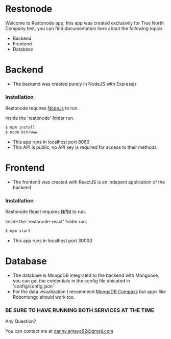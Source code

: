 # Restonode

Welcome to Restonode app, this app was created exclusivily for True North Company test, you can find documentation here about the following topics

  - Backend 
  - Frontend
  - Database 

# Backend

  - The backend was created purely in NodeJS with Expressjs
### Installation

Restonode requires [Node.js](https://nodejs.org/) to run.

Inside the 'restonode' folder run.

```sh
$ npm install
$ node bin/www
```
  - This app runs in localhost port 8080
  - This API is public, no API key is required for access to their methods

# Frontend

  - The frontend was created with ReactJS is an indepent application of the backend
### Installation

Restonode React requires [NPM](https://www.npmjs.com/get-npm) to run.

Inside the 'restonode-react' folder run.

```sh
$ npm start
```
  - This app runs in localhost port 30000
  
# Database

  - The database is MongoDB integrated to the backend with Mongoose, you can get the credentials in the config file ubicated in 'config/config.json'
  - For the data visualization I recommend [MongoDB Compass](https://www.mongodb.com/products/compass) but apps like Robomongo should work too.
 
### BE SURE TO HAVE RUNNING BOTH SERVICES AT THE TIME

Any Question? 

You can contact me at danny.amaya92@gmail.com


